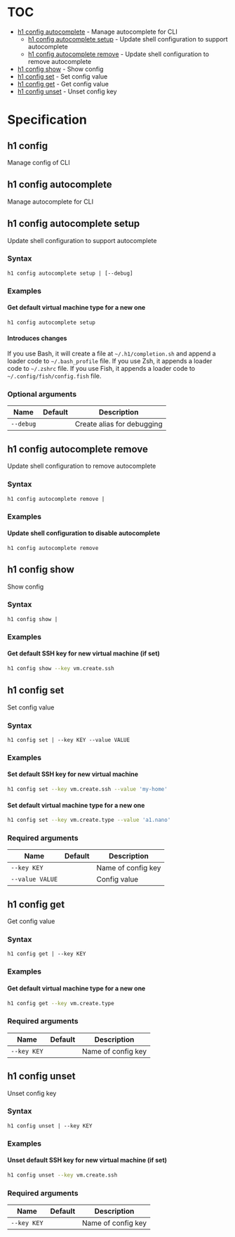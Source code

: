 # TOC

  * [h1 config autocomplete](#h1-config-autocomplete) - Manage autocomplete for CLI
    * [h1 config autocomplete setup](#h1-config-autocomplete-setup) - Update shell configuration to support autocomplete
    * [h1 config autocomplete remove](#h1-config-autocomplete-remove) - Update shell configuration to remove autocomplete
  * [h1 config show](#h1-config-show) - Show config
  * [h1 config set](#h1-config-set) - Set config value
  * [h1 config get](#h1-config-get) - Get config value
  * [h1 config unset](#h1-config-unset) - Unset config key


# Specification

## h1 config

Manage config of CLI

## h1 config autocomplete

Manage autocomplete for CLI

## h1 config autocomplete setup

Update shell configuration to support autocomplete

### Syntax

```h1 config autocomplete setup | [--debug]```
### Examples

#### Get default virtual machine type for a new one

```
h1 config autocomplete setup
```

#### Introduces changes

If you use Bash, it will create a file at ```~/.h1/completion.sh``` and append a loader code to ```~/.bash_profile``` file.
If you use Zsh, it appends a loader code to ```~/.zshrc``` file.
If you use Fish, it appends a loader code to ```~/.config/fish/config.fish``` file.

### Optional arguments

| Name | Default | Description |
| ---- | ------- | ----------- |
| ```--debug``` |  | Create alias for debugging |

## h1 config autocomplete remove

Update shell configuration to remove autocomplete

### Syntax

```h1 config autocomplete remove | ```
### Examples

#### Update shell configuration to disable autocomplete

```
h1 config autocomplete remove
```

## h1 config show

Show config

### Syntax

```h1 config show | ```
### Examples

#### Get default SSH key for new virtual machine (if set)

```bash
h1 config show --key vm.create.ssh
```

## h1 config set

Set config value

### Syntax

```h1 config set | --key KEY --value VALUE```
### Examples

#### Set default SSH key for new virtual machine

```bash
h1 config set --key vm.create.ssh --value 'my-home'
```

#### Set default virtual machine type for a new one

```bash
h1 config set --key vm.create.type --value 'a1.nano'
```

### Required arguments

| Name | Default | Description |
| ---- | ------- | ----------- |
| ```--key KEY``` |  | Name of config key |
| ```--value VALUE``` |  | Config value |

## h1 config get

Get config value

### Syntax

```h1 config get | --key KEY```
### Examples

#### Get default virtual machine type for a new one

```bash
h1 config get --key vm.create.type
```

### Required arguments

| Name | Default | Description |
| ---- | ------- | ----------- |
| ```--key KEY``` |  | Name of config key |

## h1 config unset

Unset config key

### Syntax

```h1 config unset | --key KEY```
### Examples

#### Unset default SSH key for new virtual machine (if set)

```bash
h1 config unset --key vm.create.ssh
```

### Required arguments

| Name | Default | Description |
| ---- | ------- | ----------- |
| ```--key KEY``` |  | Name of config key |

